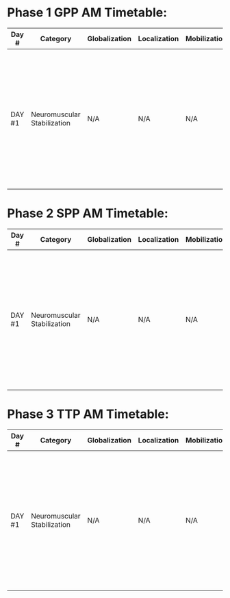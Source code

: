 # Phase 1 GPP AM Timetable:

| Day # | Category                  | Globalization | Localization | Mobilization | Activation | Realization                                                                                                                                       | Cessation |
|-------|----------------------------|---------------|--------------|--------------|------------|--------------------------------------------------------------------------------------------------------------------------------------------------|-----------|
| DAY #1 | Neuromuscular Stabilization | N/A           | N/A          | N/A          | N/A        | - 4x20 reps Suspension Sys Plank Tap w/ 30s rest <br> - 4x8 reps 1-Leg Whips w/ 30s rest <br> - 3x6 reps 1-Leg Squat w/ Medial Rotation w/ 30s rest | N/A       |

# Phase 2 SPP AM Timetable:

| Day # | Category                  | Globalization | Localization | Mobilization | Activation | Realization                                                                                                                                       | Cessation |
|-------|----------------------------|---------------|--------------|--------------|------------|--------------------------------------------------------------------------------------------------------------------------------------------------|-----------|
| DAY #1 | Neuromuscular Stabilization | N/A           | N/A          | N/A          | N/A        | - 4x20 reps Suspension Sys Plank Tap w/ 30s rest <br> - 4x8 reps 1-Leg Whips w/ 30s rest <br> - 3x6 reps 1-Leg Squat w/ Medial Rotation w/ 30s rest | N/A       |

# Phase 3 TTP AM Timetable:

| Day # | Category                  | Globalization | Localization | Mobilization | Activation | Realization                                                                                                                                       | Cessation |
|-------|----------------------------|---------------|--------------|--------------|------------|--------------------------------------------------------------------------------------------------------------------------------------------------|-----------|
| DAY #1 | Neuromuscular Stabilization | N/A           | N/A          | N/A          | N/A        | - 4x20 reps Suspension Sys Plank Tap w/ 30s rest <br> - 4x8 reps 1-Leg Whips w/ 30s rest <br> - 3x6 reps 1-Leg Squat w/ Medial Rotation w/ 30s rest | N/A       |
